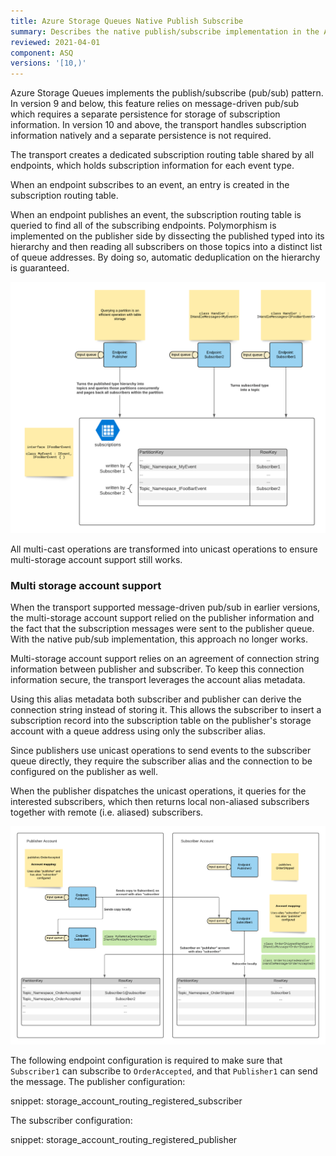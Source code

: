 ```yaml
---
title: Azure Storage Queues Native Publish Subscribe
summary: Describes the native publish/subscribe implementation in the Azure Storage Queues transport
reviewed: 2021-04-01
component: ASQ
versions: '[10,)'
---
```


Azure Storage Queues implements the publish/subscribe (pub/sub) pattern. In version 9 and below, this feature relies on message-driven pub/sub which requires a separate persistence for storage of subscription information. In version 10 and above, the transport handles subscription information natively and a separate persistence is not required.

The transport creates a dedicated subscription routing table shared by all endpoints, which holds subscription information for each event type.

When an endpoint subscribes to an event, an entry is created in the subscription routing table.

When an endpoint publishes an event, the subscription routing table is queried to find all of the subscribing endpoints. Polymorphism is implemented on the publisher side by dissecting the published typed into its hierarchy and then reading all subscribers on those topics into a distinct list of queue addresses. By doing so, automatic deduplication on the hierarchy is guaranteed.

![image](native-pubsub-01.png)

All multi-cast operations are transformed into unicast operations to ensure multi-storage account support still works.

### Multi storage account support

When the transport supported message-driven pub/sub in earlier versions, the multi-storage account support relied on the publisher information and the fact that the subscription messages were sent to the publisher queue. With the native pub/sub implementation, this approach no longer works.

Multi-storage account support relies on an agreement of connection string information between publisher and subscriber. To keep this connection information secure, the transport leverages the account alias metadata.

Using this alias metadata both subscriber and publisher can derive the connection string instead of storing it. This allows the subscriber to insert a subscription record into the subscription table on the publisher's storage account with a queue address using only the subscriber alias.

Since publishers use unicast operations to send events to the subscriber queue directly, they require the subscriber alias and the connection to be configured on the publisher as well.

When the publisher dispatches the unicast operations, it queries for the interested subscribers, which then returns local non-aliased subscribers together with remote (i.e. aliased) subscribers.

![image](native-pubsub-02.png)


The following endpoint configuration is required to make sure that `Subscriber1` can subscribe to `OrderAccepted`, and that `Publisher1` can send the message. The publisher configuration:

snippet: storage_account_routing_registered_subscriber

The subscriber configuration:

snippet: storage_account_routing_registered_publisher
